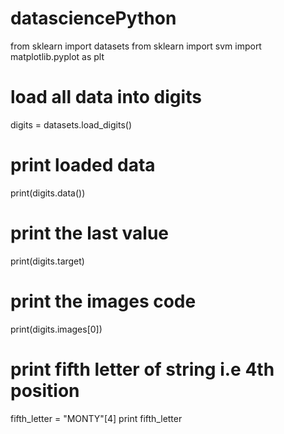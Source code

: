 # datasciencePython
from sklearn import datasets
from sklearn import svm
import matplotlib.pyplot as plt
# load all data into digits
digits = datasets.load_digits()

# print loaded data
print(digits.data())

# print the last value
print(digits.target)

# print the images code
print(digits.images[0])

# print fifth letter of string i.e 4th position
fifth_letter = "MONTY"[4]
print fifth_letter
